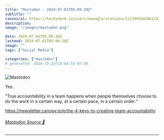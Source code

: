 ```yaml
---
title: "Mastodon - 2024-07-01T05:09:10Z"
subtitle: ""
canonical: https://hachyderm.io/users/mweagle/statuses/112709504246115230
description:
image: "/images/mastodon.png"

date: 2024-07-01T05:09:10Z
lastmod: 2024-07-01T05:09:10Z
image: ""
tags: ["Social Media"]

categories: ["mastodon"]
# generated: 2024-10-23T18:04:53-07:00
---
```

![Mastodon](/images/mastodon.png)

<p>Yes.</p><p>“True accountability in a team happens when people themselves choose to do the work in a certain way, at a certain pace, in a certain order.“ </p><p><a href="https://newsletter.canopy.is/p/the-4-keys-to-creating-team-accountability" target="_blank" rel="nofollow noopener noreferrer" translate="no"><span class="invisible">https://</span><span class="ellipsis">newsletter.canopy.is/p/the-4-k</span><span class="invisible">eys-to-creating-team-accountability</span></a></p>


###### [Mastodon Source 🐘](https://hachyderm.io/@mweagle/112709504246115230)

___
